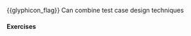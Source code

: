 <span id="prereqs"></span>

<span id="outcomes">{{glyphicon_flag}} Can combine test case design techniques</span>

<div id="title">

#### Exercises

</div>

<div id="body">
<div>

<div id="extras">

<include src="exercises.md" />

</div>